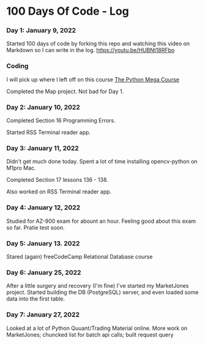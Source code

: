 # 100 Days Of Code - Log

### Day 1: January 9, 2022
Started 100 days of code by forking this repo and watching this video on Markdown so I can write in the log. 
https://youtu.be/HUBNt18RFbo

### Coding
I will pick up where I left off on this course
[The Python Mega Course](https://www.udemy.com/share/101Wa03@_qDgR15hgfhuA3xpmL_49H5Bm0yu95aVUamSXBUNvEWSY7AP0cyUjCRLP6yypx8=/)

Completed the Map project. Not bad for Day 1.

### Day 2: January 10, 2022
Completed Section 16 Programming Errors. 

Started RSS Terminal reader app.

### Day 3: January 11, 2022
Didn't get much done today. Spent a lot of time installing opencv-python on M1pro Mac.

Completed Section 17 lessons 136 - 138.

Also worked on RSS Terminal reader app.

### Day 4: January 12, 2022
Studied for AZ-900 exam for abount an hour. Feeling good about this exam so far. Pratie test soon.

### Day 5: January 13. 2022
Stared (again) freeCodeCamp Relational Database course

### Day 6: January 25, 2022
After a little surgery and recovery (I'm fine) I've started my MarketJones project. Started building the DB (PostgreSQL) server, and even loaded some data into the first table. 

### Day 7: January 27, 2022 
Looked at a lot of Python Quuant/Trading Material online. More work on MarketJones; chuncked list for batch api calls; built request query
